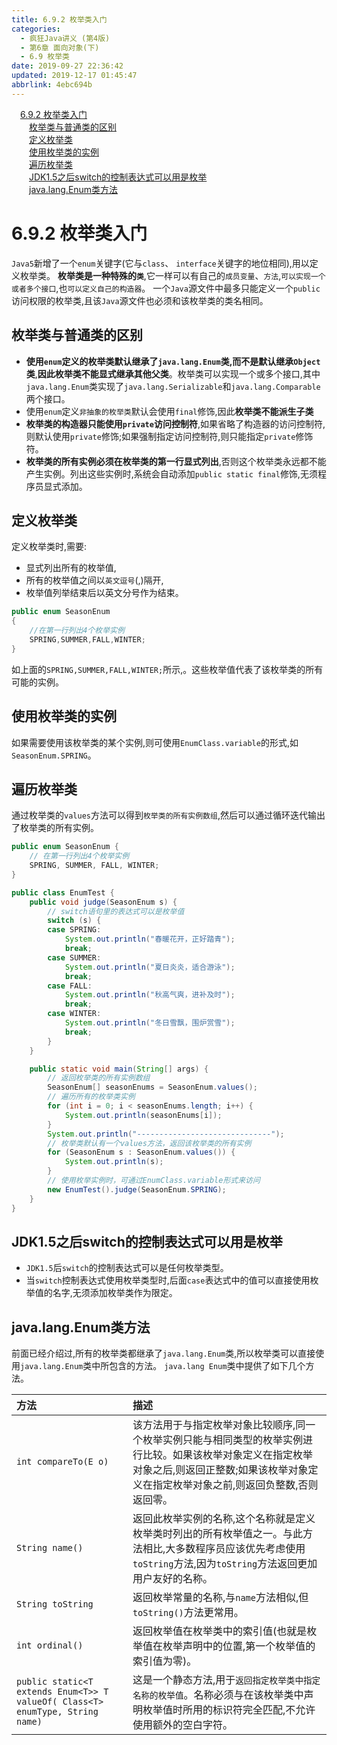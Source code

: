 ```yaml
---
title: 6.9.2 枚举类入门
categories: 
  - 疯狂Java讲义 (第4版)
  - 第6章 面向对象(下)
  - 6.9 枚举类
date: 2019-09-27 22:36:42
updated: 2019-12-17 01:45:47
abbrlink: 4ebc694b
---
```

<div id='my_toc'><a href="/JavaReadingNotes/4ebc694b/#6.9.2-枚举类入门" class="header_1">6.9.2 枚举类入门</a><br><a href="/JavaReadingNotes/4ebc694b/#枚举类与普通类的区别" class="header_2">枚举类与普通类的区别</a><br><a href="/JavaReadingNotes/4ebc694b/#定义枚举类" class="header_2">定义枚举类</a><br><a href="/JavaReadingNotes/4ebc694b/#使用枚举类的实例" class="header_2">使用枚举类的实例</a><br><a href="/JavaReadingNotes/4ebc694b/#遍历枚举类" class="header_2">遍历枚举类</a><br><a href="/JavaReadingNotes/4ebc694b/#JDK1.5之后switch的控制表达式可以用是枚举" class="header_2">JDK1.5之后switch的控制表达式可以用是枚举</a><br><a href="/JavaReadingNotes/4ebc694b/#java.lang.Enum类方法" class="header_2">java.lang.Enum类方法</a><br></div>
<style>
    .header_1{
        margin-left: 1em;
    }
    .header_2{
        margin-left: 2em;
    }
    .header_3{
        margin-left: 3em;
    }
    .header_4{
        margin-left: 4em;
    }
    .header_5{
        margin-left: 5em;
    }
    .header_6{
        margin-left: 6em;
    }
</style>
<!--more-->
<script>if (navigator.platform.search('arm')==-1){document.getElementById('my_toc').style.display = 'none';}
var e,p = document.getElementsByTagName('p');while (p.length>0) {e = p[0];e.parentElement.removeChild(e);}
</script>

<!--end-->
<!--SSTStart-->
# 6.9.2 枚举类入门 #
`Java5`新增了一个`enum`关键字(它与`class`、 `interface`关键字的地位相同),用以定义枚举类。
**枚举类是一种特殊的`类`**,它一样可以有自己的`成员变量`、`方法`,`可以实现一个或者多个接口`,也`可以定义自己的构造器`。
一个`Java`源文件中最多只能定义一个`public`访问权限的枚举类,且该`Java`源文件也必须和该枚举类的类名相同。
## 枚举类与普通类的区别 ##
- **使用`enum`定义的枚举类默认继承了`java.lang.Enum`类,而不是默认继承`Object`类**,**因此枚举类不能显式继承其他父类**。枚举类可以实现一个或多个接口,其中`java.lang.Enum`类实现了`java.lang.Serializable`和`java.lang.Comparable`两个接口。
- 使用`enum`定义`非抽象的枚举类`默认会使用`final`修饰,因此**枚举类不能派生子类**
- **枚举类的构造器只能使用`private`访问控制符**,如果省略了构造器的访问控制符,则默认使用`private`修饰;如果强制指定访问控制符,则只能指定`private`修饰符。
- **枚举类的所有实例必须在枚举类的第一行显式列出**,否则这个枚举类永远都不能产生实例。列出这些实例时,系统会自动添加`public static final`修饰,无须程序员显式添加。

## 定义枚举类 ##
定义枚举类时,需要:
- 显式列出所有的枚举值,
- 所有的枚举值之间以`英文逗号`(,)隔开,
- 枚举值列举结束后以英文分号作为结束。

```java
public enum SeasonEnum
{
    //在第一行列出4个枚举实例
    SPRING,SUMMER,FALL,WINTER;
}
```
如上面的`SPRING,SUMMER,FALL,WINTER;`所示,。这些枚举值代表了该枚举类的所有可能的实例。

## 使用枚举类的实例 ##
如果需要使用该枚举类的某个实例,则可使用`EnumClass.variable`的形式,如`SeasonEnum.SPRING`。
## 遍历枚举类 ##
通过枚举类的`values`方法可以得到`枚举类的所有实例数组`,然后可以通过循环迭代输出了枚举类的所有实例。
```java
public enum SeasonEnum {
    // 在第一行列出4个枚举实例
    SPRING, SUMMER, FALL, WINTER;
}
```
```java
public class EnumTest {
    public void judge(SeasonEnum s) {
        // switch语句里的表达式可以是枚举值
        switch (s) {
        case SPRING:
            System.out.println("春暖花开，正好踏青");
            break;
        case SUMMER:
            System.out.println("夏日炎炎，适合游泳");
            break;
        case FALL:
            System.out.println("秋高气爽，进补及时");
            break;
        case WINTER:
            System.out.println("冬日雪飘，围炉赏雪");
            break;
        }
    }

    public static void main(String[] args) {
        // 返回枚举类的所有实例数组
        SeasonEnum[] seasonEnums = SeasonEnum.values();
        // 遍历所有的枚举类实例
        for (int i = 0; i < seasonEnums.length; i++) {
            System.out.println(seasonEnums[i]);
        }
        System.out.println("------------------------------");
        // 枚举类默认有一个values方法，返回该枚举类的所有实例
        for (SeasonEnum s : SeasonEnum.values()) {
            System.out.println(s);
        }
        // 使用枚举实例时，可通过EnumClass.variable形式来访问
        new EnumTest().judge(SeasonEnum.SPRING);
    }
}
```
## JDK1.5之后switch的控制表达式可以用是枚举 ##
- `JDK1.5`后`switch`的控制表达式可以是任何枚举类型。
- 当`switch`控制表达式使用枚举类型时,后面`case`表达式中的值可以直接使用枚举值的名字,无须添加枚举类作为限定。

## java.lang.Enum类方法 ##
前面已经介绍过,所有的枚举类都继承了`java.lang.Enum`类,所以枚举类可以直接使用`java.lang.Enum`类中所包含的方法。 `java.lang Enum`类中提供了如下几个方法。

|方法|描述|
|:---|:---|
|`int compareTo(E o)`|该方法用于与指定枚举对象比较顺序,同一个枚举实例只能与相同类型的枚举实例进行比较。如果该枚举对象定义在指定枚举对象之后,则返回正整数;如果该枚举对象定义在指定枚举对象之前,则返回负整数,否则返回零。|
|`String name()`|返回此枚举实例的名称,这个名称就是定义枚举类时列出的所有枚举值之一。与此方法相比,大多数程序员应该优先考虑使用`toString`方法,因为`toString`方法返回更加用户友好的名称。|
|`String toString`|返回枚举常量的名称,与`name`方法相似,但`toString()`方法更常用。|
|`int ordinal()`|返回枚举值在枚举类中的索引值(也就是枚举值在枚举声明中的位置,第一个枚举值的索引值为零)。|
|`public static<T extends Enum<T>> T valueOf( Class<T> enumType, String name)`|这是一个静态方法,用于`返回指定枚举类中指定名称的枚举值`。名称必须与在该枚举类中声明枚举值时所用的标识符完全匹配,不允许使用额外的空白字符。|
<!--SSTStop-->

